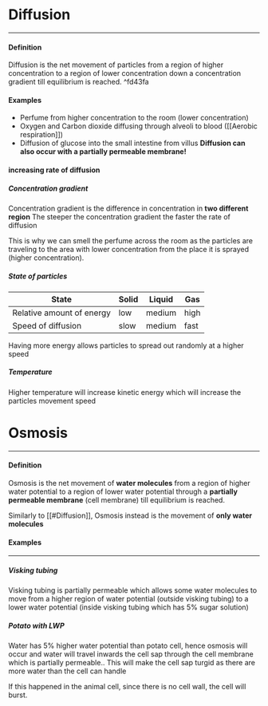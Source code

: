 # Diffusion
___

#### Definition
Diffusion is the net movement of particles from a region of higher concentration to a region of lower concentration down a concentration gradient till equilibrium is reached. ^fd43fa

#### Examples
- Perfume from higher concentration to the room (lower concentration)
- Oxygen and Carbon dioxide diffusing through alveoli to blood ([[Aerobic respiration]])
- Diffusion of glucose into the small intestine from villus
**Diffusion can also occur with a partially permeable membrane!**

#### increasing rate of diffusion
##### Concentration gradient
Concentration gradient is the difference in concentration in **two different region**
The steeper the concentration gradient the faster the rate of diffusion

This is why we can smell the perfume across the room as the particles are traveling to the area with lower concentration from the place it is sprayed (higher concentration).

##### State of particles
| State                     | Solid | Liquid | Gas  |
| ------------------------- | ----- | ------ | ---- |
| Relative amount of energy | low   | medium | high |
| Speed of diffusion        | slow  | medium | fast | 

Having more energy allows particles to spread out randomly at a higher speed

##### Temperature
Higher temperature will increase kinetic energy which will increase the particles movement speed


# Osmosis
---

#### Definition
Osmosis is the net movement of **water molecules** from a region of higher water potential to a region of lower water potential through  a **partially permeable membrane** (cell membrane) till equilibrium is reached. 

Similarly to [[#Diffusion]], Osmosis instead is the movement of **only water molecules**

#### Examples
___

##### Visking tubing
Visking tubing is partially permeable which allows some water molecules to move from a higher region of water potential (outside visking tubing) to a lower water potential (inside visking tubing which has 5% sugar solution)

##### Potato with LWP

Water has 5% higher water potential than potato cell, hence osmosis will occur and water will travel inwards the cell sap through the cell membrane which is partially permeable.. This will make the cell sap turgid as there are more water than the cell can handle

If this happened in the animal cell, since there is no cell wall, the cell will burst.